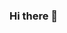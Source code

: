 ### Hi there 👋

<!--
**AdityaCodez/AdityaCodez** is a ✨ _special_ ✨ repository because its `README.md` (this file) appears on your GitHub profile.

<h1 align="center">Hi 👋, I'm Aditya</h1>
<h3 align="center">A passionate frontend developer from India</h3>

<p align="left"> <img src="https://komarev.com/ghpvc/?username=adityacodez&label=Profile%20views&color=0e75b6&style=flat" alt="adityacodez" /> </p>

- 🔭 I’m currently working on [Music Bot](https://discord.com)

- 🌱 I’m currently learning **Discord.js**

- 👨‍💻 All of my projects are available at [https://discord.gg/adityacodez](https://discord.gg/adityacodez)

- 💬 Ask me about **My self**

- 📄 Know about my experiences [https://youtube.com/adityacodez](https://youtube.com/adityacodez)

- ⚡ Fun fact **I am a Human!**

<h3 align="left">Connect with me:</h3>
<p align="left">
<a href="https://codepen.io/aditya codez" target="blank"><img align="center" src="https://raw.githubusercontent.com/rahuldkjain/github-profile-readme-generator/master/src/images/icons/Social/codepen.svg" alt="aditya codez" height="30" width="40" /></a>
<a href="https://dev.to/adityacodez" target="blank"><img align="center" src="https://raw.githubusercontent.com/rahuldkjain/github-profile-readme-generator/master/src/images/icons/Social/devto.svg" alt="adityacodez" height="30" width="40" /></a>
<a href="https://twitter.com/adityacodez" target="blank"><img align="center" src="https://raw.githubusercontent.com/rahuldkjain/github-profile-readme-generator/master/src/images/icons/Social/twitter.svg" alt="adityacodez" height="30" width="40" /></a>
<a href="https://linkedin.com/in/aditya codez" target="blank"><img align="center" src="https://raw.githubusercontent.com/rahuldkjain/github-profile-readme-generator/master/src/images/icons/Social/linked-in-alt.svg" alt="aditya codez" height="30" width="40" /></a>
<a href="https://stackoverflow.com/users/aditya codez" target="blank"><img align="center" src="https://raw.githubusercontent.com/rahuldkjain/github-profile-readme-generator/master/src/images/icons/Social/stack-overflow.svg" alt="aditya codez" height="30" width="40" /></a>
<a href="https://codesandbox.com/aditya codez" target="blank"><img align="center" src="https://raw.githubusercontent.com/rahuldkjain/github-profile-readme-generator/master/src/images/icons/Social/codesandbox.svg" alt="aditya codez" height="30" width="40" /></a>
<a href="https://kaggle.com/aditya codez" target="blank"><img align="center" src="https://raw.githubusercontent.com/rahuldkjain/github-profile-readme-generator/master/src/images/icons/Social/kaggle.svg" alt="aditya codez" height="30" width="40" /></a>
<a href="https://fb.com/aditya codez" target="blank"><img align="center" src="https://raw.githubusercontent.com/rahuldkjain/github-profile-readme-generator/master/src/images/icons/Social/facebook.svg" alt="aditya codez" height="30" width="40" /></a>
<a href="https://instagram.com/aditya codez" target="blank"><img align="center" src="https://raw.githubusercontent.com/rahuldkjain/github-profile-readme-generator/master/src/images/icons/Social/instagram.svg" alt="aditya codez" height="30" width="40" /></a>
<a href="https://dribbble.com/aditya codez" target="blank"><img align="center" src="https://raw.githubusercontent.com/rahuldkjain/github-profile-readme-generator/master/src/images/icons/Social/dribbble.svg" alt="aditya codez" height="30" width="40" /></a>
<a href="https://www.behance.net/aditya codez" target="blank"><img align="center" src="https://raw.githubusercontent.com/rahuldkjain/github-profile-readme-generator/master/src/images/icons/Social/behance.svg" alt="aditya codez" height="30" width="40" /></a>
<a href="https://hashnode.com/aditya codez" target="blank"><img align="center" src="https://raw.githubusercontent.com/rahuldkjain/github-profile-readme-generator/master/src/images/icons/Social/hashnode.svg" alt="aditya codez" height="30" width="40" /></a>
<a href="https://medium.com/@adityacodez" target="blank"><img align="center" src="https://raw.githubusercontent.com/rahuldkjain/github-profile-readme-generator/master/src/images/icons/Social/medium.svg" alt="@adityacodez" height="30" width="40" /></a>
<a href="https://www.youtube.com/c/adityacodez" target="blank"><img align="center" src="https://raw.githubusercontent.com/rahuldkjain/github-profile-readme-generator/master/src/images/icons/Social/youtube.svg" alt="adityacodez" height="30" width="40" /></a>
<a href="https://www.codechef.com/users/aditya codez" target="blank"><img align="center" src="https://cdn.jsdelivr.net/npm/simple-icons@3.1.0/icons/codechef.svg" alt="aditya codez" height="30" width="40" /></a>
<a href="https://www.hackerrank.com/aditya codez" target="blank"><img align="center" src="https://raw.githubusercontent.com/rahuldkjain/github-profile-readme-generator/master/src/images/icons/Social/hackerrank.svg" alt="aditya codez" height="30" width="40" /></a>
<a href="https://codeforces.com/profile/aditya codez" target="blank"><img align="center" src="https://raw.githubusercontent.com/rahuldkjain/github-profile-readme-generator/master/src/images/icons/Social/codeforces.svg" alt="aditya codez" height="30" width="40" /></a>
<a href="https://www.leetcode.com/aditya codez" target="blank"><img align="center" src="https://raw.githubusercontent.com/rahuldkjain/github-profile-readme-generator/master/src/images/icons/Social/leet-code.svg" alt="aditya codez" height="30" width="40" /></a>
<a href="https://www.hackerearth.com/aditya codez" target="blank"><img align="center" src="https://raw.githubusercontent.com/rahuldkjain/github-profile-readme-generator/master/src/images/icons/Social/hackerearth.svg" alt="aditya codez" height="30" width="40" /></a>
<a href="https://auth.geeksforgeeks.org/user/aditya codez" target="blank"><img align="center" src="https://raw.githubusercontent.com/rahuldkjain/github-profile-readme-generator/master/src/images/icons/Social/geeks-for-geeks.svg" alt="aditya codez" height="30" width="40" /></a>
<a href="https://www.topcoder.com/members/aditya codez" target="blank"><img align="center" src="https://raw.githubusercontent.com/rahuldkjain/github-profile-readme-generator/master/src/images/icons/Social/topcoder.svg" alt="aditya codez" height="30" width="40" /></a>
<a href="https://discord.gg/aditya codez" target="blank"><img align="center" src="https://raw.githubusercontent.com/rahuldkjain/github-profile-readme-generator/master/src/images/icons/Social/discord.svg" alt="aditya codez" height="30" width="40" /></a>
<a href="/aditya codez" target="blank"><img align="center" src="https://raw.githubusercontent.com/rahuldkjain/github-profile-readme-generator/master/src/images/icons/Social/rss.svg" alt="aditya codez" height="30" width="40" /></a>
</p>

<h3 align="left">Languages and Tools:</h3>
<p align="left"> <a href="https://developer.android.com" target="_blank" rel="noreferrer"> <img src="https://raw.githubusercontent.com/devicons/devicon/master/icons/android/android-original-wordmark.svg" alt="android" width="40" height="40"/> </a> <a href="https://www.gnu.org/software/bash/" target="_blank" rel="noreferrer"> <img src="https://www.vectorlogo.zone/logos/gnu_bash/gnu_bash-icon.svg" alt="bash" width="40" height="40"/> </a> <a href="https://www.w3.org/html/" target="_blank" rel="noreferrer"> <img src="https://raw.githubusercontent.com/devicons/devicon/master/icons/html5/html5-original-wordmark.svg" alt="html5" width="40" height="40"/> </a> <a href="https://developer.mozilla.org/en-US/docs/Web/JavaScript" target="_blank" rel="noreferrer"> <img src="https://raw.githubusercontent.com/devicons/devicon/master/icons/javascript/javascript-original.svg" alt="javascript" width="40" height="40"/> </a> <a href="https://www.mongodb.com/" target="_blank" rel="noreferrer"> <img src="https://raw.githubusercontent.com/devicons/devicon/master/icons/mongodb/mongodb-original-wordmark.svg" alt="mongodb" width="40" height="40"/> </a> <a href="https://nodejs.org" target="_blank" rel="noreferrer"> <img src="https://raw.githubusercontent.com/devicons/devicon/master/icons/nodejs/nodejs-original-wordmark.svg" alt="nodejs" width="40" height="40"/> </a> <a href="https://www.python.org" target="_blank" rel="noreferrer"> <img src="https://raw.githubusercontent.com/devicons/devicon/master/icons/python/python-original.svg" alt="python" width="40" height="40"/> </a> <a href="https://www.adobe.com/products/xd.html" target="_blank" rel="noreferrer"> <img src="https://cdn.worldvectorlogo.com/logos/adobe-xd.svg" alt="xd" width="40" height="40"/> </a> </p>

<h3 align="left">Support:</h3>
<p><a href="https://www.buymeacoffee.com/adityacodez"> <img align="left" src="https://cdn.buymeacoffee.com/buttons/v2/default-yellow.png" height="50" width="210" alt="adityacodez" /></a><a href="https://ko-fi.com/aditya codez"> <img align="left" src="https://cdn.ko-fi.com/cdn/kofi3.png?v=3" height="50" width="210" alt="aditya codez" /></a></p><br><br>

<p><img align="center" src="https://github-readme-stats.vercel.app/api/top-langs?username=adityacodez&show_icons=true&locale=en&layout=compact" alt="adityacodez" /></p>

